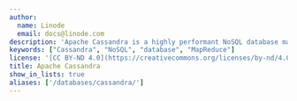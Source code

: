 ```yaml
---
author:
  name: Linode
  email: docs@linode.com
description: 'Apache Cassandra is a highly performant NoSQL database management system with a focus on scalability and high availability.'
keywords: ["Cassandra", "NoSQL", "database", "MapReduce"]
license: '[CC BY-ND 4.0](https://creativecommons.org/licenses/by-nd/4.0)'
title: Apache Cassandra
show_in_lists: true
aliases: ['/databases/cassandra/']
---
```

